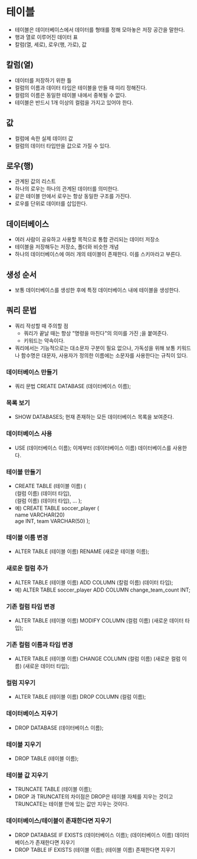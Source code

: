 # 테이블
- 테이블은 데이터베이스에서 데이터를 형태를 정해 모아놓은 저장 공간을 말한다.
- 행과 열로 이루어진 데이터 표
- 칼럼(열, 세로), 로우(행, 가로), 값

## 칼럼(열)
- 데이터를 저장하기 위한 틀
- 컬럼의 이름과 데이터 타입은 테이블을 만들 때 미리 정해진다.
- 컬럼의 이름은 동일한 테이블 내에서 중복될 수 없다.
- 테이블은 반드시 1개 이상의 컬럼을 가지고 있어야 한다.

## 값
- 컬럼에 속한 실제 데이터 값
- 컬럼의 데이터 타입만을 값으로 가질 수 있다.

## 로우(행)
- 관계된 값의 리스트
- 하나의 로우는 하나의 관계된 데이터를 의미한다.
- 같은 테이블 안에서 로우는 항상 동일한 구조를 가진다.
- 로우를 단위로 데이터를 삽입한다.

## 데이터베이스
- 여러 사람이 공유하고 사용할 목적으로 통합 관리되는 데이터 저장소
- 테이블을 저장해두는 저장소, 폴더와 비슷한 개념 
- 하나의 데이터베이스에 여러 개의 테이블이 존재한다. 이를 스키마라고 부른다.

## 생성 순서
- 보통 데이터베이스를 생성한 후에 특정 데이터베이스 내에 테이블을 생성한다.

## 쿼리 문법
- 쿼리 작성할 때 주의할 점
  - 쿼리가 끝날 때는 항상 "명령을 마친다"의 의미를 가진 ;을 붙여준다.
  - 키워드는 약속이다. 
- 쿼리에서는 기능적으로는 대소문자 구분이 필요 없으나, 가독성을 위해 보통 키워드나 함수명은 대문자, 사용자가 정의한 이름에는 소문자를 사용한다는 규칙이 있다. 
### 데이터베이스 만들기
- 쿼리 문법 CREATE DATABASE (데이터베이스 이름);

### 목록 보기
- SHOW DATABASES; 현재 존재하는 모든 데이터베이스 목록을 보여준다.

### 데이터베이스 사용
- USE (데이터베이스 이름); 이제부터 (데이터베이스 이름) 데이터베이스를 사용한다.

### 테이블 만들기
- CREATE TABLE (테이블 이름) ( </br >
  (컬럼 이름) (데이터 타입), </br >
  (컬럼 이름) (데이터 타입),
  ...
);
- 예) CREATE TABLE soccer_player ( </br >
  name VARCHAR(20) </br >
  age INT,
  team VARCHAR(50)
);

### 테이블 이름 변경
- ALTER TABLE (테이블 이름) RENAME (새로운 테이블 이름);

### 새로운 컬럼 추가
-  ALTER TABLE (테이블 이름) ADD COLUMN (칼럼 이름) (데이터 타입);
-  예) ALTER TABLE soccer_player ADD COLUMN change_team_count INT;

### 기존 컬럼 타입 변경
- ALTER TABLE (테이블 이름) MODIFY COLUMN (컬럼 이름) (새로운 데이터 타입);

### 기존 컬럼 이름과 타입 변경
- ALTER TABLE (테이블 이름) CHANGE COLUMN (컬럼 이름) (새로운 컬럼 이름) (새로운 데이터 타입);

### 컬럼 지우기
- ALTER TABLE (테이블 이름) DROP COLUMN (컬럼 이름);

### 데이터베이스 지우기
- DROP DATABASE (데이터베이스 이름);

### 테이블 지우기
- DROP TABLE (테이블 이름);

### 테이블 값 지우기
- TRUNCATE TABLE (테이블 이름);
- DROP 과 TRUNCATE의 차이점은 DROP은 테이블 자체를 지우는 것이고 TRUNCATE는 테이블 안에 있는 값만 지우는 것이다.

### 데이터베이스/테이블이 존재한다면 지우기
- DROP DATABASE IF EXISTS (데이터베이스 이름); (데이터베이스 이름) 데이터베이스가 존재한다면 지우기
- DROP TABLE IF EXISTS (테이블 이름); (테이블 이름)  존재한다면 지우기

























